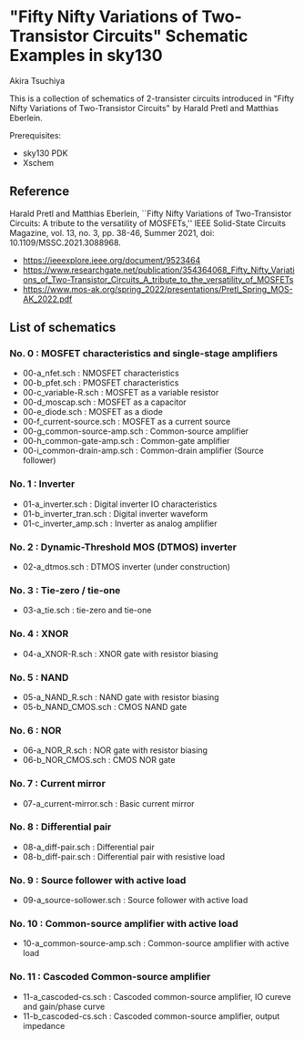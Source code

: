 # "Fifty Nifty Variations of Two-Transistor Circuits" Schematic Examples in sky130

Akira Tsuchiya

This is a collection of schematics of 2-transister circuits introduced in "Fifty Nifty Variations of Two-Transistor Circuits" by Harald Pretl and Matthias Eberlein.

Prerequisites:
* sky130 PDK
* Xschem

## Reference

Harald Pretl and Matthias Eberlein, ``Fifty Nifty Variations of Two-Transistor Circuits: A tribute to the versatility of MOSFETs,'' IEEE Solid-State Circuits Magazine, vol. 13, no. 3, pp. 38-46, Summer 2021, doi: 10.1109/MSSC.2021.3088968.
* https://ieeexplore.ieee.org/document/9523464
* https://www.researchgate.net/publication/354364068_Fifty_Nifty_Variations_of_Two-Transistor_Circuits_A_tribute_to_the_versatility_of_MOSFETs
* https://www.mos-ak.org/spring_2022/presentations/Pretl_Spring_MOS-AK_2022.pdf

## List of schematics
### No. 0 : MOSFET characteristics and single-stage amplifiers
* 00-a_nfet.sch : NMOSFET characteristics
* 00-b_pfet.sch : PMOSFET characteristics
* 00-c_variable-R.sch : MOSFET as a variable resistor
* 00-d_moscap.sch : MOSFET as a capacitor
* 00-e_diode.sch : MOSFET as a diode
* 00-f_current-source.sch : MOSFET as a current source
* 00-g_common-source-amp.sch : Common-source amplifier
* 00-h_common-gate-amp.sch : Common-gate amplifier
* 00-i_common-drain-amp.sch : Common-drain amplifier (Source follower)

### No. 1 : Inverter
* 01-a_inverter.sch : Digital inverter IO characteristics
* 01-b_inverter_tran.sch : Digital inverter waveform
* 01-c_inverter_amp.sch : Inverter as analog amplifier

### No. 2 : Dynamic-Threshold MOS (DTMOS) inverter
* 02-a_dtmos.sch : DTMOS inverter (under construction)

### No. 3 : Tie-zero / tie-one
* 03-a_tie.sch : tie-zero and tie-one

### No. 4 : XNOR
* 04-a_XNOR-R.sch : XNOR gate with resistor biasing

### No. 5 : NAND
* 05-a_NAND_R.sch : NAND gate with resistor biasing
* 05-b_NAND_CMOS.sch : CMOS NAND gate

### No. 6 : NOR
* 06-a_NOR_R.sch : NOR gate with resistor biasing
* 06-b_NOR_CMOS.sch : CMOS NOR gate

### No. 7 : Current mirror
* 07-a_current-mirror.sch : Basic current mirror

### No. 8 : Differential pair
* 08-a_diff-pair.sch : Differential pair
* 08-b_diff-pair.sch : Differential pair with resistive load

### No. 9 : Source follower with active load
* 09-a_source-sollower.sch : Source follower with active load

### No. 10 : Common-source amplifier with active load
* 10-a_common-source-amp.sch : Common-source amplifier with active load

### No. 11 : Cascoded Common-source amplifier
* 11-a_cascoded-cs.sch : Cascoded common-source amplifier, IO cureve and gain/phase curve
* 11-b_cascoded-cs.sch : Cascoded common-source amplifier, output impedance

